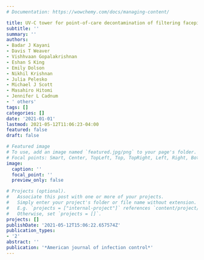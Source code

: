 ```yaml
---
# Documentation: https://wowchemy.com/docs/managing-content/

title: UV-C tower for point-of-care decontamination of filtering facepiece respirators
subtitle: ''
summary: ''
authors:
- Badar J Kayani
- Davis T Weaver
- Vishhvaan Gopalakrishnan
- Eshan S King
- Emily Dolson
- Nikhil Krishnan
- Julia Pelesko
- Michael J Scott
- Masahiro Hitomi
- Jennifer L Cadnum
- ' others'
tags: []
categories: []
date: '2021-01-01'
lastmod: 2021-05-12T11:06:23-04:00
featured: false
draft: false

# Featured image
# To use, add an image named `featured.jpg/png` to your page's folder.
# Focal points: Smart, Center, TopLeft, Top, TopRight, Left, Right, BottomLeft, Bottom, BottomRight.
image:
  caption: ''
  focal_point: ''
  preview_only: false

# Projects (optional).
#   Associate this post with one or more of your projects.
#   Simply enter your project's folder or file name without extension.
#   E.g. `projects = ["internal-project"]` references `content/project/deep-learning/index.md`.
#   Otherwise, set `projects = []`.
projects: []
publishDate: '2021-05-12T15:06:22.657574Z'
publication_types:
- '2'
abstract: ''
publication: '*American journal of infection control*'
---
```

